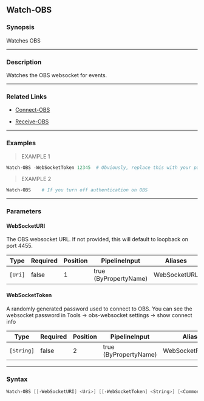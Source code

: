Watch-OBS
---------

### Synopsis
Watches OBS

---

### Description

Watches the OBS websocket for events.

---

### Related Links
* [Connect-OBS](Connect-OBS.md)

* [Receive-OBS](Receive-OBS.md)

---

### Examples
> EXAMPLE 1

```PowerShell
Watch-OBS -WebSocketToken 12345  # Obviously, replace this with your password.
```
> EXAMPLE 2

```PowerShell
Watch-OBS    # If you turn off authentication on OBS
```

---

### Parameters
#### **WebSocketURI**
The OBS websocket URL.  If not provided, this will default to loopback on port 4455.

|Type   |Required|Position|PipelineInput        |Aliases     |
|-------|--------|--------|---------------------|------------|
|`[Uri]`|false   |1       |true (ByPropertyName)|WebSocketURL|

#### **WebSocketToken**
A randomly generated password used to connect to OBS.
You can see the websocket password in Tools -> obs-websocket settings -> show connect info

|Type      |Required|Position|PipelineInput        |Aliases          |
|----------|--------|--------|---------------------|-----------------|
|`[String]`|false   |2       |true (ByPropertyName)|WebSocketPassword|

---

### Syntax
```PowerShell
Watch-OBS [[-WebSocketURI] <Uri>] [[-WebSocketToken] <String>] [<CommonParameters>]
```
